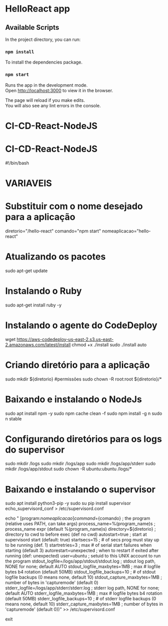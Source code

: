 # HelloReact app

## Available Scripts

In the project directory, you can run:

### `npm install`

To install the dependencies package.

### `npm start`

Runs the app in the development mode.<br />
Open [http://localhost:3000](http://localhost:3000) to view it in the browser.

The page will reload if you make edits.<br />
You will also see any lint errors in the console.
# CI-CD-React-NodeJS
# CI-CD-React-NodeJS



#!/bin/bash

# VARIAVEIS
# Substituir com o nome desejado para a aplicação
diretorio="/hello-react"
comando="npm start"
nomeaplicacao="hello-react"


# Atualizando os pacotes
sudo apt-get update

# Instalando o Ruby
sudo apt-get install ruby -y

# Instalando o agente do CodeDeploy
wget https://aws-codedeploy-us-east-2.s3.us-east-2.amazonaws.com/latest/install
chmod +x ./install
sudo ./install auto

# Criando diretório para a aplicação
sudo mkdir ${diretorio}
#permissões
sudo chown -R root:root ${diretorio}/*

# Baixando e instalando o NodeJs
sudo apt install npm -y
sudo npm cache clean -f
sudo npm install -g n
sudo n stable

# Configurando diretórios para os logs do supervisor
sudo mkdir /logs
sudo mkdir /logs/app
sudo mkdir /logs/app/stderr
sudo mkdir /logs/app/stdout
sudo chown -R ubuntu:ubuntu /logs/*

# Baixando e instalando o supervisor
sudo apt install python3-pip -y
sudo su
pip install supervisor
echo_supervisord_conf > /etc/supervisord.conf

echo "
[program:${nomeaplicacao}]
command=${comando}            ; the program (relative uses PATH, can take args)
process_name=%(program_name)s ; process_name expr (default %(program_name)s)
directory=${diretorio}        ; directory to cwd to before exec (def no cwd)
autostart=true                ; start at supervisord start (default: true)
startsecs=15                  ; # of secs prog must stay up to be running (def. 1)
startretries=3                ; max # of serial start failures when starting (default 3)
autorestart=unexpected        ; when to restart if exited after running (def: unexpected)
user=ubuntu                   ; setuid to this UNIX account to run the program
stdout_logfile=/logs/app/stdout/stdout.log ; stdout log path, NONE for none; default AUTO
stdout_logfile_maxbytes=1MB   ; max # logfile bytes b4 rotation (default 50MB)
stdout_logfile_backups=10     ; # of stdout logfile backups (0 means none, default 10)
stdout_capture_maxbytes=1MB   ; number of bytes in 'capturemode' (default 0)
stderr_logfile=/logs/app/stderr/stderr.log ; stderr log path, NONE for none; default AUTO
stderr_logfile_maxbytes=1MB   ; max # logfile bytes b4 rotation (default 50MB)
stderr_logfile_backups=10     ; # of stderr logfile backups (0 means none, default 10)
stderr_capture_maxbytes=1MB   ; number of bytes in 'capturemode' (default 0))" >> /etc/supervisord.conf

exit